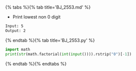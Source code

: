 {% tabs %}{% tab title='BJ_2553.md' %}

* Print lowest non 0 digit

```txt
Input: 5
Output: 2
```

{% endtab %}{% tab title='BJ_2553.py' %}

```py
import math
print(str(math.factorial(int(input()))).rstrip("0")[-1])
```

{% endtab %}{% endtabs %}
